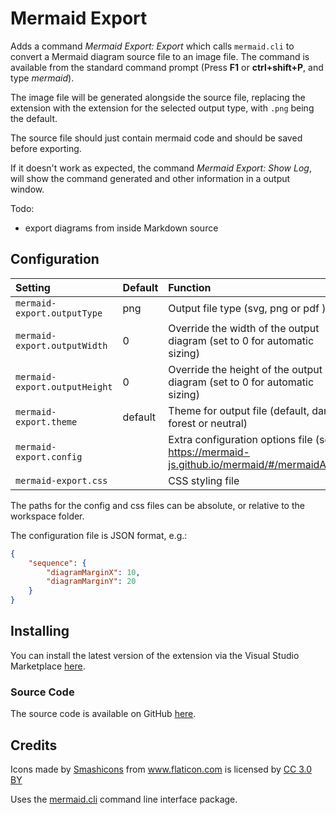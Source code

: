 # Mermaid Export

Adds a command *Mermaid Export: Export* which calls `mermaid.cli` to convert a Mermaid diagram source file to an image file. The command is available from the standard command prompt (Press **F1** or **ctrl+shift+P**, and type *mermaid*).

The image file will be generated alongside the source file, replacing the extension with the extension for the selected output type, with `.png` being the default.

The source file should just contain mermaid code and should be saved before exporting.

If it doesn't work as expected, the command *Mermaid Export: Show Log*, will show the command generated and other information in a output window.

Todo:

- export diagrams from inside Markdown source

## Configuration

| Setting                       | Default | Function                                                                           |
|:------------------------------|:--------|:-----------------------------------------------------------------------------------|
| `mermaid-export.outputType`   | png     | Output file type (svg, png or pdf )                                                |
| `mermaid-export.outputWidth`  | 0       | Override the width of the output diagram (set to 0 for automatic sizing)           |
| `mermaid-export.outputHeight` | 0       | Override the height of the output diagram (set to 0 for automatic sizing)          |
| `mermaid-export.theme`        | default | Theme for output file (default, dark, forest or neutral)                           |
| `mermaid-export.config`       |         | Extra configuration options file (see https://mermaid-js.github.io/mermaid/#/mermaidAPI) |
| `mermaid-export.css`          |         | CSS styling file                                                                   |

The paths for the config and css files can be absolute, or relative to the workspace folder.

The configuration file is JSON format, e.g.:

```json
{
    "sequence": {
        "diagramMarginX": 10,
        "diagramMarginY": 20
    }
}
```

## Installing

You can install the latest version of the extension via the Visual Studio Marketplace [here](https://marketplace.visualstudio.com/items?itemName=Gruntfuggly.mermaid-export).

### Source Code

The source code is available on GitHub [here](https://github.com/Gruntfuggly/mermaid-export).

## Credits

Icons made by <a href="https://www.flaticon.com/authors/smashicons" title="Smashicons">Smashicons</a> from <a href="https://www.flaticon.com/" title="Flaticon">www.flaticon.com</a> is licensed by <a href="http://creativecommons.org/licenses/by/3.0/" title="Creative Commons BY 3.0" target="_blank">CC 3.0 BY</a>

Uses the [mermaid.cli](https://github.com/mermaidjs/mermaid.cli) command line interface package.
